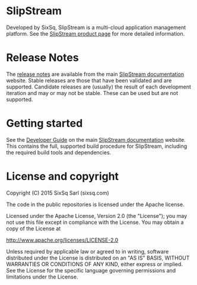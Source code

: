 # SlipStream

Developed by SixSq, SlipStream is a multi-cloud application management
platform.  See the [SlipStream product page][ss-product] for more
detailed information.

# Release Notes

The [release notes][ss-release] are available from the main
[SlipStream documentation][ss-docs] website.  Stable releases are
those that have been validated and are supported.  Candidate releases
are (usually) the result of each development iteration and may or may
not be stable.  These can be used but are not supported.

# Getting started 

See the [Developer Guide][ss-dev] on the main [SlipStream
documentation][ss-docs] website.  This contains the full, supported
build procedure for SlipStream, including the required build tools and
dependencies.

# License and copyright

Copyright (C) 2015 SixSq Sarl (sixsq.com)

The code in the public repositories is licensed under the Apache
license.

Licensed under the Apache License, Version 2.0 (the "License"); you
may not use this file except in compliance with the License.  You may
obtain a copy of the License at

http://www.apache.org/licenses/LICENSE-2.0

Unless required by applicable law or agreed to in writing, software
distributed under the License is distributed on an "AS IS" BASIS,
WITHOUT WARRANTIES OR CONDITIONS OF ANY KIND, either express or
implied.  See the License for the specific language governing
permissions and limitations under the License.

[ss-release]: http://ssdocs.sixsq.com/documentation/release_notes/
[ss-product]: http://sixsq.com/products/slipstream.html
[ss-docs]: http://ssdocs.sixsq.com
[ss-dev]: http://ssdocs.sixsq.com/documentation/developer_guide/
